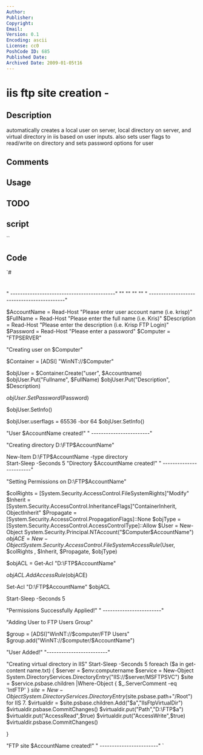 ```yaml
---
Author: 
Publisher: 
Copyright: 
Email: 
Version: 0.1
Encoding: ascii
License: cc0
PoshCode ID: 685
Published Date: 
Archived Date: 2009-01-05t16
---
```


# iis ftp site creation - 

## Description

automatically creates a local user on server, local directory on server, and virtual directory in iis based on user inputs.  also sets user flags to read/write on directory and sets password options for user

## Comments



## Usage



## TODO



## script

``

## Code

`#
 #
 "       -------------------------------------------"
 ""
 ""
 ""
 ""
 "       -------------------------------------------"
  
  
  
 $AccountName = Read-Host "Please enter user account name (i.e. krisp)"
 $FullName = Read-Host "Please enter the full name (i.e. Kris)"
 $Description = Read-Host "Please enter the description (i.e. Krisp FTP Login)"
 $Password = Read-Host "Please enter a password"
 $Computer = "FTPSERVER"
  
 "Creating user on $Computer"
  
 $Container = [ADSI] "WinNT://$Computer"
  
 $objUser = $Container.Create("user", $Accountname)
 $objUser.Put("Fullname", $FullName)
 $objUser.Put("Description", $Description)
  
 $objUser.SetPassword($Password)
  
 $objUser.SetInfo()
  
  
 $objUser.userflags = 65536 -bor 64
 $objUser.SetInfo()
  
 "User $AccountName created!"
 " ------------------------" 
 
 
 
 
 "Creating directory D:\FTP\$AccountName"
 
 New-Item D:\FTP\$AccountName -type directory  
 Start-Sleep -Seconds 5
 "Directory $AccountName created!"
 " ------------------------"
 
 
 
 "Setting Permissions on D:\FTP\$AccountName"
 
 $colRights = [System.Security.AccessControl.FileSystemRights]"Modify"
 $Inherit = [System.Security.AccessControl.InheritanceFlags]"ContainerInherit, ObjectInherit"
 $Propagate = [System.Security.AccessControl.PropagationFlags]::None
 $objType =[System.Security.AccessControl.AccessControlType]::Allow
 $User = New-Object System.Security.Principal.NTAccount("$Computer\$AccountName")
 $objACE = New-Object System.Security.AccessControl.FileSystemAccessRule($User, $colRights , $Inherit, $Propagate, $objType)
 
 $objACL = Get-Acl "D:\FTP\$AccountName"
 
 $objACL.AddAccessRule($objACE)
 
 Set-Acl "D:\FTP\$AccountName" $objACL
 
 Start-Sleep -Seconds 5
 
 "Permissions Successfully Applied!"
 " ------------------------"
 
 
 
 
 
 "Adding User to FTP Users Group"
 
 
 $group = [ADSI]"WinNT://$computer/FTP Users"
 $group.add("WinNT://$computer/$AccountName") 
 
 "User Added!"
 "-------------------------" 
 
 
 
 
 
 
 
 
 
 
 
 "Creating virtual directory in IIS"
 Start-Sleep -Seconds 5
 foreach ($a in get-content name.txt)
 {
 $server = $env:computername
 $service = New-Object System.DirectoryServices.DirectoryEntry("IIS://$server/MSFTPSVC")
 $site = $service.psbase.children |Where-Object { $_.ServerComment -eq 'IntFTP' }
 $site = New-Object System.DirectoryServices.DirectoryEntry($site.psbase.path+"/Root") for IIS 7.
 $virtualdir = $site.psbase.children.Add("$a","IIsFtpVirtualDir")
 $virtualdir.psbase.CommitChanges()
 $virtualdir.put("Path","D:\FTP\$a")
 $virtualdir.put("AccessRead",$true)
 $virtualdir.put("AccessWrite",$true)
 $virtualdir.psbase.CommitChanges()
 
 }
 
 "FTP site $AccountName created!"
 " ------------------------"
`

